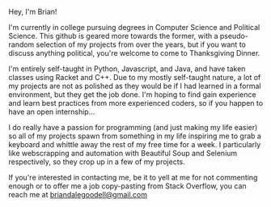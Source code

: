 Hey, I'm Brian!

I'm currently in college pursuing degrees in Computer Science and Political Science. This github is geared more towards the former, with a pseudo-random selection of my projects from over the years, but if you want to discuss anything political, you're welcome to come to Thanksgiving Dinner.

I'm entirely self-taught in Python, Javascript, and Java, and have taken classes using Racket and C++. Due to my mostly self-taught nature, a lot of my projects are not as polished as they would be if I had learned in a formal environment, but they get the job done. I'm hoping to find gain experience and learn best practices from more experienced coders, so if you happen to have an open internship...

I do really have a passion for programming (and just making my life easier) so all of my projects spawn from something in my life inspiring me to grab a keyboard and whittle away the rest of my free time for a week. I particularly like webscrapping and automation with Beautiful Soup and Selenium respectively, so they crop up in a few of my projects. 

If you're interested in contacting me, be it to yell at me for not commenting enough or to offer me a job copy-pasting from Stack Overflow, you can reach me at [briandalegoodell@gmail.com](mailto:briandalegoodell@gmail.com?subject=We%20Are%20Impressed%20By%20Your%20Githhub%20and%20Want%20To%20Pay%20You%20Exorbitantly)
